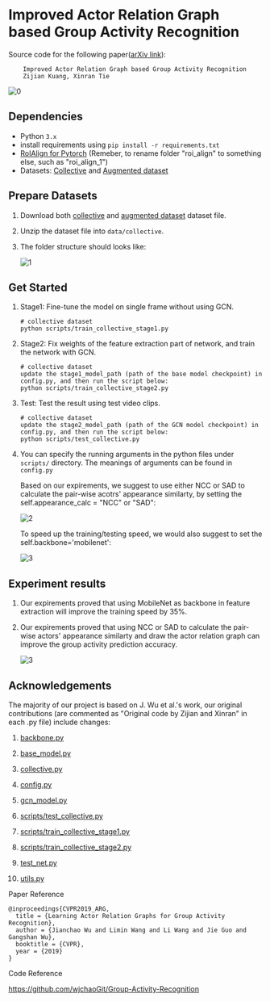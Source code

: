 
# Improved Actor Relation Graph based Group Activity Recognition

Source code for the following paper([arXiv link](https://arxiv.org/pdf/2010.12968v2.pdf)):

        Improved Actor Relation Graph based Group Activity Recognition
        Zijian Kuang, Xinran Tie

![0](https://github.com/kuangzijian/Improved-Actor-Relation-Graph-based-Group-Activity-Recognition/blob/master/read_me_pictures/fig1.png)

## Dependencies

- Python `3.x`
- install requirements using `pip install -r requirements.txt`
- [RoIAlign for Pytorch](https://github.com/longcw/RoIAlign.pytorch) (Remeber, to rename folder "roi_align" to something else, such as "roi_align_1")
- Datasets: [Collective](http://vhosts.eecs.umich.edu/vision//activity-dataset.html) and [Augmented dataset](http://vhosts.eecs.umich.edu/vision//activity-dataset.html)



## Prepare Datasets

1. Download both [collective](http://vhosts.eecs.umich.edu/vision//ActivityDataset.zip) and [augmented dataset](http://vhosts.eecs.umich.edu/vision//ActivityDataset2.tar.gz) dataset file.
2. Unzip the dataset file into `data/collective`.
3. The folder structure should looks like: 

   ![1](https://github.com/kuangzijian/Group-Activity-Recognition/blob/master/read_me_pictures/folder_structure.png)



## Get Started

1. Stage1: Fine-tune the model on single frame without using GCN.

    ```shell    
    # collective dataset
    python scripts/train_collective_stage1.py
    ```

2. Stage2: Fix weights of the feature extraction part of network, and train the network with GCN.

    ```shell
    # collective dataset
    update the stage1_model_path (path of the base model checkpoint) in config.py, and then run the script below:
    python scripts/train_collective_stage2.py
    ```

3. Test: Test the result using test video clips.
    ```shell
    # collective dataset
    update the stage2_model_path (path of the GCN model checkpoint) in config.py, and then run the script below:
    python scripts/test_collective.py
    ```
    
4. You can specify the running arguments in the python files under `scripts/` directory. The meanings of arguments can be found in `config.py`
   
   Based on our expirements, we suggest to use either NCC or SAD to calculate the pair-wise acotrs' appearance similarty, by setting the self.appearance_calc = "NCC" or "SAD":
      
   ![2](https://github.com/kuangzijian/Group-Activity-Recognition/blob/master/read_me_pictures/appearance_calc.png)

   To speed up the training/testing speed, we would also suggest to set the self.backbone='mobilenet':
   
   ![3](https://github.com/kuangzijian/Group-Activity-Recognition/blob/master/read_me_pictures/back_bone.png)
   
## Experiment results
   
1. Our expirements proved that using MobileNet as backbone in feature extraction will improve the training speed by 35%.

2. Our expirements proved that using NCC or SAD to calculate the pair-wise actors' appearance similarty and draw the actor relation graph can improve the group activity prediction accuracy.

   ![3](https://github.com/kuangzijian/Group-Activity-Recognition/blob/master/read_me_pictures/experiments.png)

## Acknowledgements


The majority of our project is based on J. Wu et al.'s work, our original contributions (are commented as "Original code by Zijian and Xinran" in each .py file) include changes:    
1. [backbone.py](https://github.com/kuangzijian/UAlberta-Multimedia-Master-Program-Group-Activity-Recognition/blob/master/backbone.py)

2. [base_model.py](https://github.com/kuangzijian/UAlberta-Multimedia-Master-Program-Group-Activity-Recognition/blob/master/base_model.py)

3. [collective.py](https://github.com/kuangzijian/UAlberta-Multimedia-Master-Program-Group-Activity-Recognition/blob/master/collective.py)

4. [config.py](https://github.com/kuangzijian/UAlberta-Multimedia-Master-Program-Group-Activity-Recognition/blob/master/config.py)

5. [gcn_model.py](https://github.com/kuangzijian/UAlberta-Multimedia-Master-Program-Group-Activity-Recognition/blob/master/gcn_model.py)

6. [scripts/test_collective.py](https://github.com/kuangzijian/UAlberta-Multimedia-Master-Program-Group-Activity-Recognition/blob/master/scripts/test_collective.py)

7. [scripts/train_collective_stage1.py](https://github.com/kuangzijian/UAlberta-Multimedia-Master-Program-Group-Activity-Recognition/blob/master/scripts/train_collective_stage1.py)

8. [scripts/train_collective_stage2.py](https://github.com/kuangzijian/UAlberta-Multimedia-Master-Program-Group-Activity-Recognition/blob/master/scripts/train_collective_stage2.py)

9. [test_net.py](https://github.com/kuangzijian/UAlberta-Multimedia-Master-Program-Group-Activity-Recognition/blob/master/test_net.py)

10. [utils.py](https://github.com/kuangzijian/UAlberta-Multimedia-Master-Program-Group-Activity-Recognition/blob/master/utils.py)

Paper Reference
```
@inproceedings{CVPR2019_ARG,
  title = {Learning Actor Relation Graphs for Group Activity Recognition},
  author = {Jianchao Wu and Limin Wang and Li Wang and Jie Guo and Gangshan Wu},
  booktitle = {CVPR},
  year = {2019}
}
```
Code Reference

https://github.com/wjchaoGit/Group-Activity-Recognition




